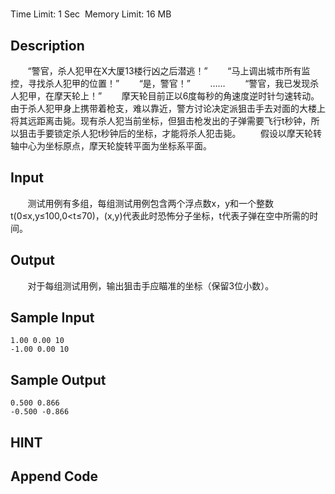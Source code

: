# 
Time Limit: 1 Sec  Memory Limit: 16 MB


## Description
       “警官，杀人犯甲在X大厦13楼行凶之后潜逃！”
       “马上调出城市所有监控，寻找杀人犯甲的位置！”
       “是，警官！”
       ……
       “警官，我已发现杀人犯甲，在摩天轮上！”
       摩天轮目前正以6度每秒的角速度逆时针匀速转动。由于杀人犯甲身上携带着枪支，难以靠近，警方讨论决定派狙击手去对面的大楼上将其远距离击毙。现有杀人犯当前坐标，但狙击枪发出的子弹需要飞行t秒钟，所以狙击手要锁定杀人犯t秒钟后的坐标，才能将杀人犯击毙。
       假设以摩天轮转轴中心为坐标原点，摩天轮旋转平面为坐标系平面。


## Input
       测试用例有多组，每组测试用例包含两个浮点数x，y和一个整数t(0≤x,y≤100,0<t≤70)，(x,y)代表此时恐怖分子坐标，t代表子弹在空中所需的时间。


## Output
       对于每组测试用例，输出狙击手应瞄准的坐标（保留3位小数）。


## Sample Input
```
1.00 0.00 10
-1.00 0.00 10

```
## Sample Output
```
0.500 0.866
-0.500 -0.866

```

## HINT


## Append Code
